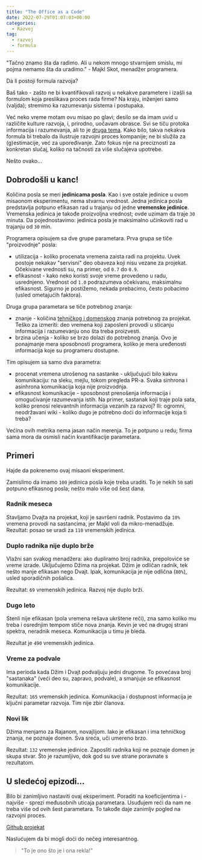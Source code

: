 ```yaml
---
title: "The Office as a Code"
date: 2022-07-29T01:07:03+00:00
categories:
  - Razvoj
tag:
  - razvoj
  - formula
---
```


"Tačno znamo šta da radimo. Ali u nekom mnogo stvarnijem smislu, mi pojma nemamo šta da uradimo." - Majkl Skot, menadžer programera.

Da li postoji formula razvoja?

<!--more-->

Baš tako - zašto ne bi kvantifikovali razvoj u nekakve parametere i izašli sa formulom koja preslikava proces rada firme? Na kraju, inženjeri samo (valjda); stremimo ka razumevanju sistema i postupaka.

Već neko vreme motam ovu misao po glavi; desilo se da imam uvid u različite kulture razvoja, i, prirodno, uočavam obrasce. Svi se tiču protoka informacija i razumevanja, ali to je [druga tema](https://oblac.rs/it/). Kako bilo, takva nekakva formula bi trebalo da ilustruje razvojni proces kompanije; ne bi služila za (g)estimacije, već za upoređivanje. Zato fokus nije na preciznosti za konkretan slučaj, koliko na tačnosti za više slučajeva upotrebe.

Nešto ovako...

## Dobrodošli u kanc!

Količina posla se meri **jedinicama posla**. Kao i sve ostale jedinice u ovom misaonom eksperimentu, nema stvarnu vrednost. Jedna jedinica posla predstavlja potpuno efikasan rad u trajanju od jedne **vremenske jedinice**. Vremenska jedinica je takođe proizvoljna vrednost; ovde uzimam da traje `30` minuta. Da pojednostavimo: jedinica posla je maksimalno učinkoviti rad u trajanju od `30` min.

Programera opisujem sa dve grupe parametara. Prva grupa se tiče "proizvodnje" posla:

+ utilizacija - koliko procenata vremena zaista radi na projektu. Uvek postoje nekakav "servisni" deo obaveza koji nisu vezane za projekat. Očekivane vrednosti su, na primer, od `0.7` do `0.9`.
+ efikasnost - kako neko koristi svoje vreme provedeno u radu, usrednjeno. Vrednost od `1.0` podrazumeva očekivanu, maksimalnu efikasnost. Sigurno je postižemo, nekada prebacimo, često pobacimo (usled ometajućih faktora).

Druga grupa parametara se tiče potrebnog znanja:

+ znanje - količina [tehničkog i domenskog](https://oblac.rs/paralelne-ravni-seniorstva/) znanja potrebnog za projekat. Teško za izmeriti: deo vremena koji zaposleni provodi u sticanju informacija i razumevanju ono šta treba proizvesti.
+ brzina učenja - koliko se brzo dolazi do potrebnog znanja. Ovo je ponajmanje mera sposobnosti programera, koliko je mera uređenosti informacija koje su programeru dostupne.

Tim opisujem sa samo dva parametra:

+ procenat vremena utrošenog na sastanke - uključujući bilo kakvu komunikaciju: na sleku, mejlu, tokom pregleda PR-a. Svaka sinhrona i asinhrona komunikacija koja nije proizvodnja.
+ efikasnost komunikacije - sposobnost prenošenja informacija i omogućivanje razumevanja istih. Na primer, sastanak koji traje pola sata, koliko prenosi relevantnih informacija vezanih za razvoj? Ili: ogromni, neodržavani wiki - koliko dugo je potrebno doći do informacije koja ti treba?

Većina ovih metrika nema jasan način merenja. To je potpuno u redu; firma sama mora da osmisli način kvantifikacije parametara.

## Primeri

Hajde da pokrenemo ovaj misaoni eksperiment.


Zamislimo da imamo `100` jedinica posla koje treba uraditi. To je nekih `50` sati potpuno efikasnog posla; nešto malo više od šest dana.

### Radnik meseca

Stavljamo Dvajta na projekat, koji je savršeni radnik. Postavimo da `10%` vremena provodi na sastancima, jer Majkl voli da mikro-menadžuje. Rezultat: posao se uradi za `110` vremenskih jedinica.

### Duplo radnika nije duplo brže

Vlažni san svakog menadžera: ako dupliramo broj radnika, prepoloviće se vreme izrade. Uključujemo Džima na projekat.  Džim je odličan radnik, tek nešto manje efikasan nego Dvajt. Ipak, komunikacija je nije odlična (`80%`), usled sporadičnih pošalica.

Rezultat: `69` vremenskih jedinica. Razvoj nije duplo brži.

### Dugo leto

Stenli nije efikasan (pola vremena rešava ukrštene reči), zna samo koliko mu treba i osrednjim tempom stiče nova znanja. Kevin je već na drugoj strani spektra, neradnik meseca. Komunikacija u timu je bleda.

Rezultat je `490` vremenskih jedinica.

### Vreme za podvale

Ima perioda kada Džim i Dvajt podvaljuju jedni drugome. To povećava broj "sastanaka" (veći deo su, zapravo, podvale), a smanjuje se efikasnost komunikacije.

Rezultat: `165` vremenskih jedinica. Komunikacija i dostupnost informacija je ključni parametar razvoja. Tim nije zbir članova.

### Novi lik

Džima menjamo za Rajanom, novajlijom. Iako je efikasan i ima tehničkog znanja, ne poznaje domen. Sva sreća, uči umereno brzo.

Rezultat: `132` vremenske jedinice. Zaposliti radnika koji ne poznaje domen je skupa stvar. Što je razumljivo, dok god su sve strane poravnate s rezultatom.

## U sledećoj epizodi...

Bilo bi zanimljivo nastaviti ovaj eksperiment. Poraditi na koeficijentima i - najviše - sprezi međusobnih uticaja parametara. Usuđujem reći da nam ne treba više od ovih šest parametara. To takođe daje zanimljv pogled na razvojni proces.

[Github projekat](https://github.com/igr/theoffice)

Naslućujem da bi mogli doći do nečeg interesantnog.

> "To je ono što je i ona rekla!"
